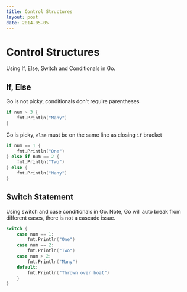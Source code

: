 ```yaml
---
title: Control Structures
layout: post
date: 2014-05-05
---
```


# Control Structures

Using If, Else, Switch and Conditionals in Go.


## If, Else

Go is not picky, conditionals don't require parentheses

```go
if num > 3 {
	fmt.Println("Many")
}
```

Go is picky, `else` must be on the same line as closing `if` bracket

```go
if num == 1 {
	fmt.Println("One")
} else if num == 2 {
	fmt.Println("Two")
} else {
	fmt.Println("Many")
}
```

## Switch Statement

Using switch and case conditionals in Go. Note, Go will auto break from different cases, there is not a cascade issue.

```go
switch {
	case num == 1:
		fmt.Println("One")
	case num == 2:
		fmt.Println("Two")
	case num > 2:
		fmt.Println("Many")
	default:
		fmt.Println("Thrown over boat")
	}
}
```

